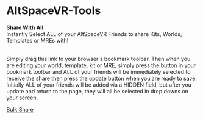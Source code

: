 # AltSpaceVR-Tools

<strong>Share With All</strong><br>
Instantly Select ALL of your AltSpaceVR Friends to share Kits, Worlds, Templates or MREs with!<br><br>

Simply drag this link to your browser's bookmark toolbar. Then when you are editing your world, template, kit or MRE, simply press the button in your bookmark toolbar and ALL of your friends will be immediately selected to receive the share then press the update button when you are ready to save. Initially ALL of your friends will be added via a HIDDEN field, but after you update and return to the page, they will all be selected in drop downs on your screen.<br>

<a href="javascript:(function()%7Bvar%20xpath%20%3D%20%22%2F%2Fa%5Btext()%3D'Add%20Friend'%5D%22%3Bvar%20addfriend%20%3D%20document.evaluate(xpath%2C%20document%2C%20null%2C%20XPathResult.FIRST_ORDERED_NODE_TYPE%2C%20null).singleNodeValue%3Baddfriend.click()%3Bmembers%20%3D%20document.querySelector(%22%23space_share_memberships_attributes_new_record_friend_id%22)%20%7C%7C%20document.querySelector(%22%23kit_share_memberships_attributes_new_record_friend_id%22)%20%7C%7C%20document.querySelector(%22%23mre_share_memberships_attributes_new_record_friend_id%22)%3Blet%20frm%20%3D%20document.querySelector(%22.edit_space_template%22)%20%7C%7C%20document.querySelector(%22.edit_kit%22)%20%7C%7C%20document.querySelector(%22.edit_space%22)%20%7C%7C%20document.querySelector(%22.edit_mre%22)%3B%5B%5D.forEach.call(%20%20members.querySelectorAll(%22option%22)%20%20%2C%20function(option)%7Bif(option.value%20!%3D%20%22%22)%7Blet%20field%20%3D%20document.createElement(%22input%22)%3Bfield.setAttribute(%22type%22%2C%22hidden%22)%3Bfield.setAttribute(%22value%22%2Coption.value)%3Bfield.setAttribute(%22name%22%2Cmembers.name)%3Bfrm.appendChild(field)%3B%7D%7D)members.remove()%3Balert(members.length%20%2B%20'%20friends%20have%20been%20added.')%7D)()">Bulk Share</a>

